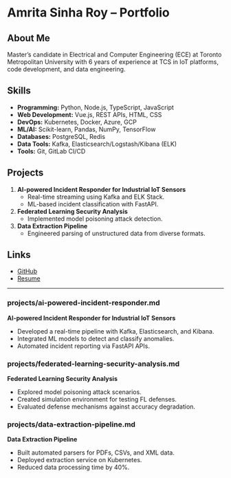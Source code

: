 # Amrita Sinha Roy – Portfolio

## About Me
Master’s candidate in Electrical and Computer Engineering (ECE) at Toronto Metropolitan University with 6 years of experience at TCS in IoT platforms, code development, and data engineering.

## Skills
- **Programming:** Python, Node.js, TypeScript, JavaScript
- **Web Development:** Vue.js, REST APIs, HTML, CSS
- **DevOps:** Kubernetes, Docker, Azure, GCP
- **ML/AI:** Scikit-learn, Pandas, NumPy, TensorFlow
- **Databases:** PostgreSQL, Redis
- **Data Tools:** Kafka, Elasticsearch/Logstash/Kibana (ELK)
- **Tools:** Git, GitLab CI/CD

## Projects
1. **AI-powered Incident Responder for Industrial IoT Sensors**
   - Real-time streaming using Kafka and ELK Stack.
   - ML-based incident classification with FastAPI.
2. **Federated Learning Security Analysis**
   - Implemented model poisoning attack detection.
3. **Data Extraction Pipeline**
   - Engineered parsing of unstructured data from diverse formats.

## Links
- [GitHub](https://github.com/YOUR_GITHUB)
- [Resume](YOUR_RESUME_LINK)

---

### projects/ai-powered-incident-responder.md
**AI-powered Incident Responder for Industrial IoT Sensors**
- Developed a real-time pipeline with Kafka, Elasticsearch, and Kibana.
- Integrated ML models to detect and classify anomalies.
- Automated incident reporting via FastAPI APIs.

### projects/federated-learning-security-analysis.md
**Federated Learning Security Analysis**
- Explored model poisoning attack scenarios.
- Created simulation environment for testing FL defenses.
- Evaluated defense mechanisms against accuracy degradation.

### projects/data-extraction-pipeline.md
**Data Extraction Pipeline**
- Built automated parsers for PDFs, CSVs, and XML data.
- Deployed extraction service on Kubernetes.
- Reduced data processing time by 40%.

